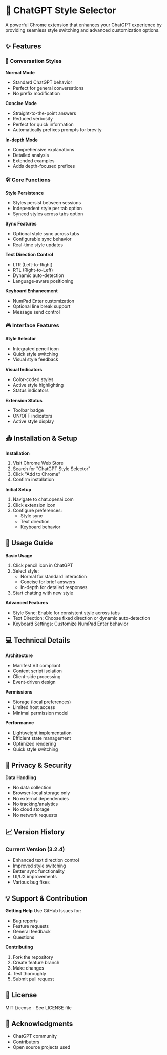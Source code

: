 # 🎨 ChatGPT Style Selector

A powerful Chrome extension that enhances your ChatGPT experience by providing seamless style switching and advanced customization options.

## ✨ Features

### 💬 Conversation Styles
**Normal Mode**
- Standard ChatGPT behavior
- Perfect for general conversations
- No prefix modification

**Concise Mode**
- Straight-to-the-point answers
- Reduced verbosity
- Perfect for quick information
- Automatically prefixes prompts for brevity

**In-depth Mode**
- Comprehensive explanations
- Detailed analysis
- Extended examples
- Adds depth-focused prefixes

### 🛠️ Core Functions
**Style Persistence**
- Styles persist between sessions
- Independent style per tab option
- Synced styles across tabs option

**Sync Features**
- Optional style sync across tabs
- Configurable sync behavior
- Real-time style updates

**Text Direction Control**
- LTR (Left-to-Right)
- RTL (Right-to-Left)
- Dynamic auto-detection
- Language-aware positioning

**Keyboard Enhancement**
- NumPad Enter customization
- Optional line break support
- Message send control

### 🎮 Interface Features
**Style Selector**
- Integrated pencil icon
- Quick style switching
- Visual style feedback

**Visual Indicators**
- Color-coded styles
- Active style highlighting
- Status indicators

**Extension Status**
- Toolbar badge
- ON/OFF indicators
- Active style display

## 📥 Installation & Setup

**Installation**
1. Visit Chrome Web Store
2. Search for "ChatGPT Style Selector"
3. Click "Add to Chrome"
4. Confirm installation

**Initial Setup**
1. Navigate to chat.openai.com
2. Click extension icon
3. Configure preferences:
   - Style sync
   - Text direction
   - Keyboard behavior

## 🚀 Usage Guide

**Basic Usage**
1. Click pencil icon in ChatGPT
2. Select style:
   - Normal for standard interaction
   - Concise for brief answers
   - In-depth for detailed responses
3. Start chatting with new style

**Advanced Features**
- Style Sync: Enable for consistent style across tabs
- Text Direction: Choose fixed direction or dynamic auto-detection
- Keyboard Settings: Customize NumPad Enter behavior

## 💻 Technical Details

**Architecture**
- Manifest V3 compliant
- Content script isolation
- Client-side processing
- Event-driven design

**Permissions**
- Storage (local preferences)
- Limited host access
- Minimal permission model

**Performance**
- Lightweight implementation
- Efficient state management
- Optimized rendering
- Quick style switching

## 🔐 Privacy & Security

**Data Handling**
- No data collection
- Browser-local storage only
- No external dependencies
- No tracking/analytics
- No cloud storage
- No network requests

## 📈 Version History

### Current Version (3.2.4)
- Enhanced text direction control
- Improved style switching
- Better sync functionality
- UI/UX improvements
- Various bug fixes


## 💡 Support & Contribution

**Getting Help**
Use GitHub Issues for:
- Bug reports
- Feature requests
- General feedback
- Questions

**Contributing**
1. Fork the repository
2. Create feature branch
3. Make changes
4. Test thoroughly
5. Submit pull request

## 📄 License
MIT License - See LICENSE file

## 🙏 Acknowledgments
- ChatGPT community
- Contributors
- Open source projects used
